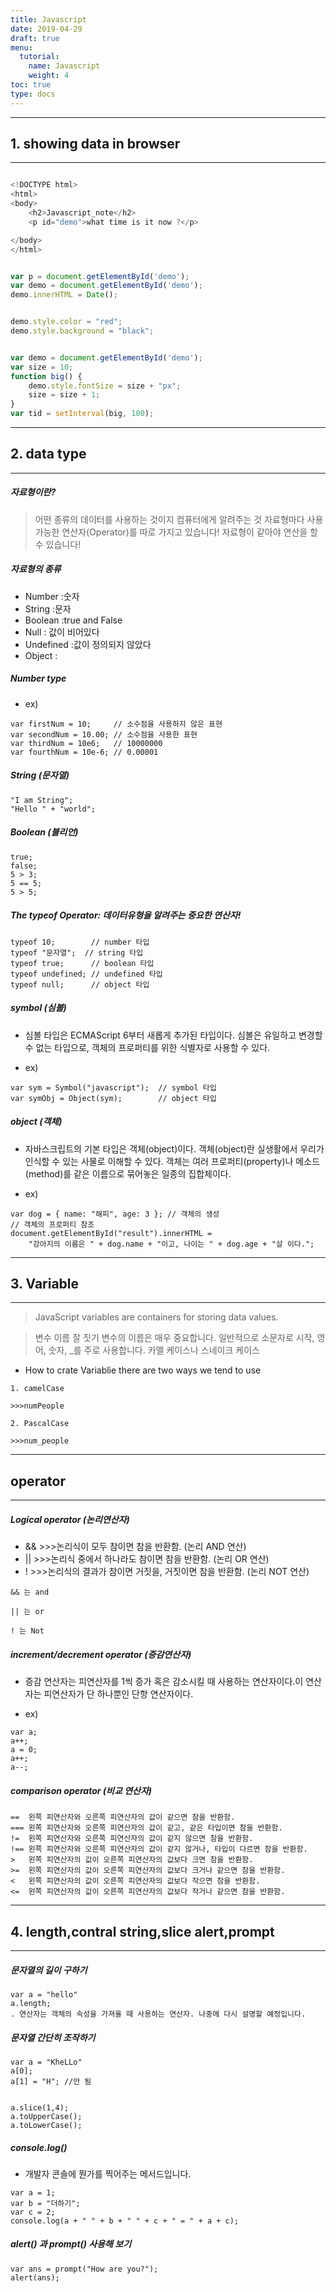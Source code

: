 ```yaml
---
title: Javascript
date: 2019-04-29
draft: true
menu:
  tutorial:
    name: Javascript
    weight: 4
toc: true
type: docs
---
```


---
## **1. showing data in browser**
---


```javascript

<!DOCTYPE html>
<html>
<body>
    <h2>Javascript_note</h2>
    <p id="demo">what time is it now ?</p>

</body>
</html>

```

```javascript

var p = document.getElementById('demo');
var demo = document.getElementById('demo');
demo.innerHTML = Date();

```

```javascript

demo.style.color = "red";
demo.style.background = "black";

```

```javascript

var demo = document.getElementById('demo');
var size = 10;
function big() {
    demo.style.fontSize = size + "px";
    size = size + 1;            
}
var tid = setInterval(big, 100);

```


---
## **2. data type**
---


##### 자료형이란?

> 어떤 종류의 데이터를 사용하는 것이지 컴퓨터에게 알려주는 것
자료형마다 사용 가능한 연산자(Operator)를 따로 가지고 있습니다!
자료형이 같아야 연산을 할 수 있습니다!

##### 자료형의 종류

- Number :숫자
- String :문자
- Boolean :true and False
- Null : 값이 비어있다
- Undefined :값이 정의되지 않았다
- Object :



##### Number type


* ex)
```
var firstNum = 10;     // 소수점을 사용하지 않은 표현
var secondNum = 10.00; // 소수점을 사용한 표현
var thirdNum = 10e6;   // 10000000
var fourthNum = 10e-6; // 0.00001
```



##### String (문자열)

```
"I am String";
"Hello " + "world";
```

##### Boolean (불리언)

```
true;
false;
5 > 3;
5 == 5;
5 > 5;
```

##### The typeof Operator: 데이터유형을 알려주는 중요한 연산자!

```
typeof 10;        // number 타입
typeof "문자열";  // string 타입
typeof true;      // boolean 타입
typeof undefined; // undefined 타입
typeof null;      // object 타입

```

##### symbol (심볼)

* 심볼 타입은 ECMAScript 6부터 새롭게 추가된 타입이다.
심볼은 유일하고 변경할 수 없는 타입으로, 객체의 프로퍼티를 위한 식별자로 사용할 수 있다.

* ex) 

```
var sym = Symbol("javascript");  // symbol 타입
var symObj = Object(sym);        // object 타입
```

##### object (객체)

* 자바스크립트의 기본 타입은 객체(object)이다. 객체(object)란 실생활에서 우리가 인식할 수 있는 사물로 이해할 수 있다. 객체는 여러 프로퍼티(property)나 메소드(method)를 같은 이름으로 묶어놓은 일종의 집합체이다.

* ex)

```
var dog = { name: "해피", age: 3 }; // 객체의 생성
// 객체의 프로퍼티 참조
document.getElementById("result").innerHTML =
    "강아지의 이름은 " + dog.name + "이고, 나이는 " + dog.age + "살 이다.";
```



---
## **3. Variable**
---

> JavaScript variables are containers for storing data values.

>변수 이름 잘 짓기 변수의 이름은 매우 중요합니다. 일반적으로 소문자로 시작, 영어, 숫자, _를 주로 사용합니다. 카멜 케이스나 스네이크 케이스 


* How to crate Variablie there are two ways we tend to use 

```
1. camelCase

>>>numPeople

2. PascalCase

>>>num_people
```




---
## **operator**
---


##### Logical operator (논리연산자)


* &&	>>>논리식이 모두 참이면 참을 반환함. (논리 AND 연산)
* ||	>>>논리식 중에서 하나라도 참이면 참을 반환함. (논리 OR 연산)
* !	  >>>논리식의 결과가 참이면 거짓을, 거짓이면 참을 반환함. (논리 NOT 연산)

```
&& 는 and 

|| 는 or

! 는 Not
```

##### increment/decrement operator (증감연산자)

* 증감 연산자는 피연산자를 1씩 증가 혹은 감소시킬 때 사용하는 연산자이다.이 연산자는 피연산자가 단 하나뿐인 단항 연산자이다.

* ex)
```
var a;
a++;
a = 0;
a++;
a--;
```

##### comparison operator (비교 연산자)

```
==	왼쪽 피연산자와 오른쪽 피연산자의 값이 같으면 참을 반환함.
===	왼쪽 피연산자와 오른쪽 피연산자의 값이 같고, 같은 타입이면 참을 반환함.
!=	왼쪽 피연산자와 오른쪽 피연산자의 값이 같지 않으면 참을 반환함.
!==	왼쪽 피연산자와 오른쪽 피연산자의 값이 같지 않거나, 타입이 다르면 참을 반환함.
>	왼쪽 피연산자의 값이 오른쪽 피연산자의 값보다 크면 참을 반환함.
>=	왼쪽 피연산자의 값이 오른쪽 피연산자의 값보다 크거나 같으면 참을 반환함.
<	왼쪽 피연산자의 값이 오른쪽 피연산자의 값보다 작으면 참을 반환함.
<=	왼쪽 피연산자의 값이 오른쪽 피연산자의 값보다 작거나 같으면 참을 반환함.
```



---
## **4. length,contral string,slice alert,prompt**
---

##### 문자열의 길이 구하기

```
var a = "hello"
a.length;
. 연산자는 객체의 속성을 가져올 때 사용하는 연산자. 나중에 다시 설명할 예정입니다.
```



##### 문자열 간단히 조작하기

```
var a = "KheLLo"
a[0];
a[1] = "H"; //안 됨


a.slice(1,4);
a.toUpperCase();
a.toLowerCase();

```

##### console.log()

* 개발자 콘솔에 뭔가를 찍어주는 메서드입니다.

```
var a = 1;
var b = "더하기";
var c = 2;
console.log(a + " " + b + " " + c + " = " + a + c);
```


##### alert() 과 prompt() 사용해 보기

```
var ans = prompt("How are you?");
alert(ans);
```

 
 